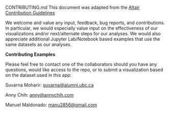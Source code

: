CONTRIBUTING.md
This document was adapted from the [Altair Contribution Guidelines](https://github.com/altair-viz/altair/blob/master/CONTRIBUTING.md) <br/>

We welcome and value any input, feedback, bug reports, and contributions. In particular, we would especially value input on the effectiveness of our visualizations and/or next/alternate steps for our analyses. We would also appreciate additional Jupyter Lab/Notebook based examples that use the same datasets as our analyses. 

**Contributing Examples** 

Please feel free to contact one of the collaborators should you have any questions, would like access to the repo, or to submit a visualization based on the dataset used in this app: 

Suvarna Moharir: suvarna@alumni.ubc.ca 

Anny Chih: anny@annychih.com 

Manuel Maldonado: manu2856@gmail.com 